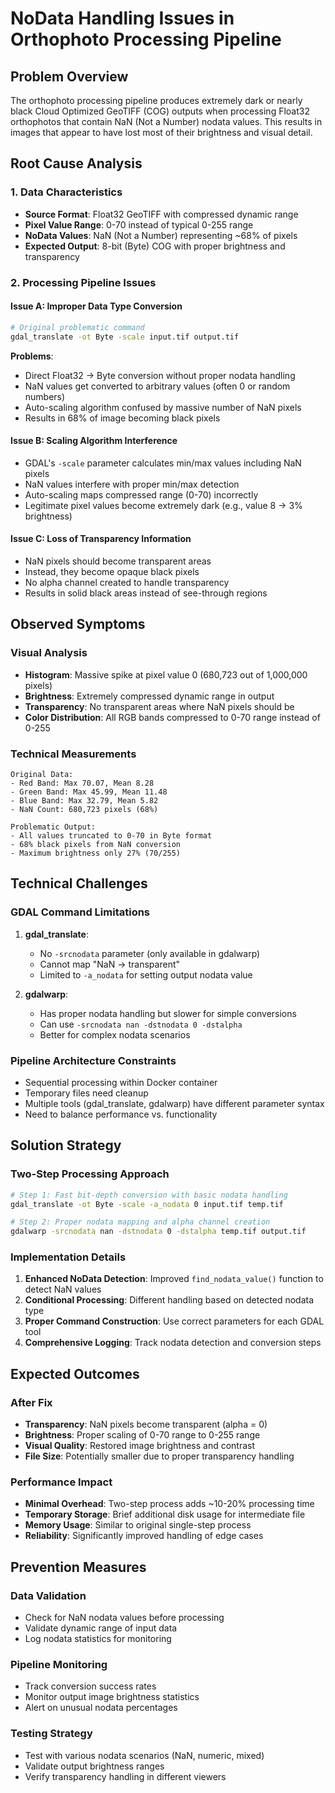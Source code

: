 # NoData Handling Issues in Orthophoto Processing Pipeline

## Problem Overview

The orthophoto processing pipeline produces extremely dark or nearly black Cloud Optimized GeoTIFF (COG) outputs when processing Float32 orthophotos that contain NaN (Not a Number) nodata values. This results in images that appear to have lost most of their brightness and visual detail.

## Root Cause Analysis

### 1. Data Characteristics
- **Source Format**: Float32 GeoTIFF with compressed dynamic range
- **Pixel Value Range**: 0-70 instead of typical 0-255 range
- **NoData Values**: NaN (Not a Number) representing ~68% of pixels
- **Expected Output**: 8-bit (Byte) COG with proper brightness and transparency

### 2. Processing Pipeline Issues

#### Issue A: Improper Data Type Conversion
```bash
# Original problematic command
gdal_translate -ot Byte -scale input.tif output.tif
```

**Problems**:
- Direct Float32 → Byte conversion without proper nodata handling
- NaN values get converted to arbitrary values (often 0 or random numbers)
- Auto-scaling algorithm confused by massive number of NaN pixels
- Results in 68% of image becoming black pixels

#### Issue B: Scaling Algorithm Interference
- GDAL's `-scale` parameter calculates min/max values including NaN pixels
- NaN values interfere with proper min/max detection
- Auto-scaling maps compressed range (0-70) incorrectly
- Legitimate pixel values become extremely dark (e.g., value 8 → 3% brightness)

#### Issue C: Loss of Transparency Information
- NaN pixels should become transparent areas
- Instead, they become opaque black pixels
- No alpha channel created to handle transparency
- Results in solid black areas instead of see-through regions

## Observed Symptoms

### Visual Analysis
- **Histogram**: Massive spike at pixel value 0 (680,723 out of 1,000,000 pixels)
- **Brightness**: Extremely compressed dynamic range in output
- **Transparency**: No transparent areas where NaN pixels should be
- **Color Distribution**: All RGB bands compressed to 0-70 range instead of 0-255

### Technical Measurements
```
Original Data:
- Red Band: Max 70.07, Mean 8.28
- Green Band: Max 45.99, Mean 11.48  
- Blue Band: Max 32.79, Mean 5.82
- NaN Count: 680,723 pixels (68%)

Problematic Output:
- All values truncated to 0-70 in Byte format
- 68% black pixels from NaN conversion
- Maximum brightness only 27% (70/255)
```

## Technical Challenges

### GDAL Command Limitations
1. **gdal_translate**: 
   - No `-srcnodata` parameter (only available in gdalwarp)
   - Cannot map "NaN → transparent"
   - Limited to `-a_nodata` for setting output nodata value

2. **gdalwarp**:
   - Has proper nodata handling but slower for simple conversions
   - Can use `-srcnodata nan -dstnodata 0 -dstalpha`
   - Better for complex nodata scenarios

### Pipeline Architecture Constraints
- Sequential processing within Docker container
- Temporary files need cleanup
- Multiple tools (gdal_translate, gdalwarp) have different parameter syntax
- Need to balance performance vs. functionality

## Solution Strategy

### Two-Step Processing Approach
```bash
# Step 1: Fast bit-depth conversion with basic nodata handling
gdal_translate -ot Byte -scale -a_nodata 0 input.tif temp.tif

# Step 2: Proper nodata mapping and alpha channel creation
gdalwarp -srcnodata nan -dstnodata 0 -dstalpha temp.tif output.tif
```

### Implementation Details
1. **Enhanced NoData Detection**: Improved `find_nodata_value()` function to detect NaN values
2. **Conditional Processing**: Different handling based on detected nodata type
3. **Proper Command Construction**: Use correct parameters for each GDAL tool
4. **Comprehensive Logging**: Track nodata detection and conversion steps

## Expected Outcomes

### After Fix
- **Transparency**: NaN pixels become transparent (alpha = 0)
- **Brightness**: Proper scaling of 0-70 range to 0-255 range
- **Visual Quality**: Restored image brightness and contrast
- **File Size**: Potentially smaller due to proper transparency handling

### Performance Impact
- **Minimal Overhead**: Two-step process adds ~10-20% processing time
- **Temporary Storage**: Brief additional disk usage for intermediate file
- **Memory Usage**: Similar to original single-step process
- **Reliability**: Significantly improved handling of edge cases

## Prevention Measures

### Data Validation
- Check for NaN nodata values before processing
- Validate dynamic range of input data
- Log nodata statistics for monitoring

### Pipeline Monitoring
- Track conversion success rates
- Monitor output image brightness statistics
- Alert on unusual nodata percentages

### Testing Strategy
- Test with various nodata scenarios (NaN, numeric, mixed)
- Validate output brightness ranges
- Verify transparency handling in different viewers
